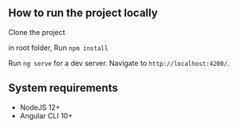 
## How to run the project locally

Clone the project

in root folder, Run `npm install`

Run `ng serve` for a dev server. Navigate to `http://localhost:4200/`.


## System requirements

- NodeJS 12+
- Angular CLI 10+

